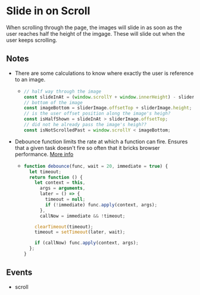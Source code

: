 # Slide in on Scroll
When scrolling through the page, the images will slide in as soon as the user reaches half the height of the imgage. These will slide out when the user keeps scrolling.

## Notes
* There are some calculations to know where exactly the user is reference to an image.
    - ```javascript
      // half way through the image
      const slideInAt = (window.scrollY + window.innerHeight) - sliderImage.height / 2;
      // bottom of the image
      const imageBottom = sliderImage.offsetTop + sliderImage.height;
      // is the user offset position along the image's heigh?
      const isHalfShown = slideInAt > sliderImage.offsetTop;
      // did not he already pass the image's heigh??
      const isNotScrolledPast = window.scrollY < imageBottom;
      ```
* Debounce function limits the rate at which a function can fire.  Ensures that a given task doesn't fire so often that it bricks browser performance. [More info](https://davidwalsh.name/javascript-debounce-function)
    - ```javascript
      function debounce(func, wait = 20, immediate = true) {
        let timeout;
        return function () {
          let context = this,
            args = arguments,
            later = () => {
              timeout = null;
              if (!immediate) func.apply(context, args);
            },
            callNow = immediate && !timeout;

          clearTimeout(timeout);
          timeout = setTimeout(later, wait);

          if (callNow) func.apply(context, args);
        };
      }
      ```

## Events
* scroll